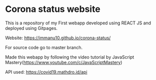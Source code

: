 # Corona status website

This is a repository of my First webapp developed using REACT JS and deployed using Gitpages.

Website: https://immanu10.github.io/corona-status/ 

For source code go to master branch.

Made this webapp by following the video tutorial by JavaScript Mastery(https://www.youtube.com/c/JavaScriptMastery)

API used: https://covid19.mathdro.id/api
